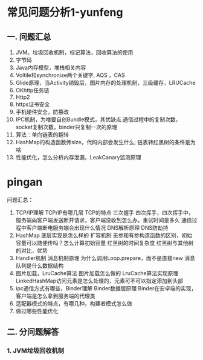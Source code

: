 # 常见问题分析1-yunfeng
## 一. 问题汇总
1. JVM。垃圾回收机制，标记算法，回收算法的使用
2. 字节码
3. Java内存模型，堆栈相关内容
4. Voltile和synchronize两个关键字, AQS ，CAS
5. Glide原理，当Activity销毁后，图片内存的处理机制，三级缓存，LRUCache
6. OKhttp任务链
7. Http2
8. https证书安全
9. 手机硬件安全，防篡改
10. IPC机制，为啥要自创Bundle模式，其优缺点.通信过程中的复制次数，socket复制次数，binder只复制一次的原理
11. 算法：单向链表的翻转
12. HashMap的构造函数传size，代码内部会发生什么; 链表转红黑树的条件是为啥
13. 性能优化，怎么分析内存泄漏，LeakCanary监测原理

# pingan
问题汇总：
1. TCP/IP理解
TCP/IP有哪几层
TCP的特点
三次握手
四次挥手，四次挥手中，服务端向客户端发送断开请求，客户端没收到怎么办，重试时间是多久
通信过程中客户端断电服务端会出现什么情况
DNS解析原理
DNS防劫持
2. HashMap
底层实现是怎么样的
扩容机制
无参和有参构造函数的区别，初始容量可以随便传吗？怎么计算初始容量
红黑树的时间复杂度
红黑树与其他树的对比，优势
3. Handler机制
消息机制原理
为什么调用Loop.prepare，而不是直接new
消息队列是什么数据结构
4. 图片加载，LruCache算法
图片加载怎么做的
LruCache算法实现原理
LinkedHashMap访问元素是怎么处理的，元素可不可以指定添加到头部
5. ipc通信方式有哪些，Binder理解
Binder数据层原理
Binder在安卓端的实现，客户端是怎么拿到服务端的代理类
6. 适配器模式的特点，有哪几种，构建者模式怎么做
7. 做过哪些性能优化

## 二. 分问题解答
### 1. JVM垃圾回收机制
